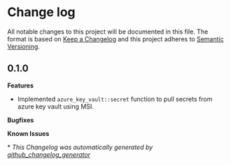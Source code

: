# Change log

All notable changes to this project will be documented in this file. The format is based on [Keep a Changelog](http://keepachangelog.com/en/1.0.0/) and this project adheres to [Semantic Versioning](http://semver.org).

## 0.1.0

**Features**
- Implemented `azure_key_vault::secret` function to pull secrets from azure key vault using MSI.

**Bugfixes**

**Known Issues**


\* *This Changelog was automatically generated by [github_changelog_generator](https://github.com/skywinder/Github-Changelog-Generator)*

